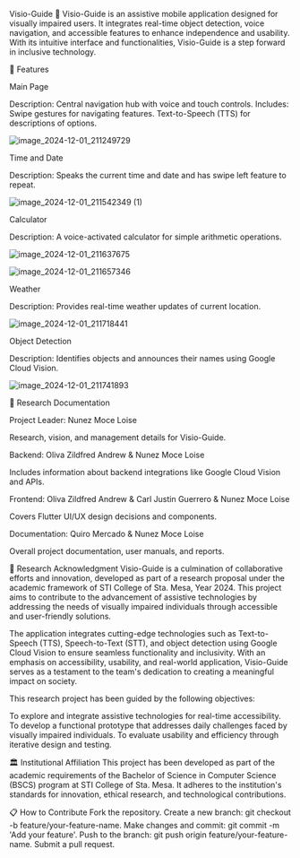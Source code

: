 Visio-Guide 🦯
Visio-Guide is an assistive mobile application designed for visually impaired users. It integrates real-time object detection, voice navigation, and accessible features to enhance independence and usability. With its intuitive interface and functionalities, Visio-Guide is a step forward in inclusive technology.


🚀 Features

Main Page

Description: Central navigation hub with voice and touch controls.
Includes:
Swipe gestures for navigating features.
Text-to-Speech (TTS) for descriptions of options.

![image_2024-12-01_211249729](https://github.com/user-attachments/assets/9102008e-6971-4503-adf1-2ff617db0425)

Time and Date

Description: Speaks the current time and date and has swipe left feature to repeat.

![image_2024-12-01_211542349 (1)](https://github.com/user-attachments/assets/00cc0ba0-ff2c-4fb1-8711-2aae49f78af5)

Calculator

Description: A voice-activated calculator for simple arithmetic operations.

![image_2024-12-01_211637675](https://github.com/user-attachments/assets/4c58ef5a-d273-46bf-9044-91e91cb08ec6)

![image_2024-12-01_211657346](https://github.com/user-attachments/assets/a899d618-2b1a-4154-93d0-a6a46e34d836)

Weather

Description: Provides real-time weather updates of current location.

![image_2024-12-01_211718441](https://github.com/user-attachments/assets/c745b325-5b21-4a5e-a025-f1c5ed7ea94c)

Object Detection

Description: Identifies objects and announces their names using Google Cloud Vision.

![image_2024-12-01_211741893](https://github.com/user-attachments/assets/fe3e75f2-de71-4f70-bd40-b2c182809451)

📜 Research Documentation

Project Leader: Nunez Moce Loise

Research, vision, and management details for Visio-Guide.

Backend: Oliva Zildfred Andrew & Nunez Moce Loise

Includes information about backend integrations like Google Cloud Vision and APIs.

Frontend: Oliva Zildfred Andrew & Carl Justin Guerrero & Nunez Moce Loise

Covers Flutter UI/UX design decisions and components.

Documentation: Quiro Mercado & Nunez Moce Loise

Overall project documentation, user manuals, and reports.

📄 Research Acknowledgment
Visio-Guide is a culmination of collaborative efforts and innovation, developed as part of a research proposal under the academic framework of STI College of Sta. Mesa, Year 2024. This project aims to contribute to the advancement of assistive technologies by addressing the needs of visually impaired individuals through accessible and user-friendly solutions.

The application integrates cutting-edge technologies such as Text-to-Speech (TTS), Speech-to-Text (STT), and object detection using Google Cloud Vision to ensure seamless functionality and inclusivity. With an emphasis on accessibility, usability, and real-world application, Visio-Guide serves as a testament to the team's dedication to creating a meaningful impact on society.

This research project has been guided by the following objectives:

To explore and integrate assistive technologies for real-time accessibility.
To develop a functional prototype that addresses daily challenges faced by visually impaired individuals.
To evaluate usability and efficiency through iterative design and testing.

🏛️ Institutional Affiliation
This project has been developed as part of the academic requirements of the Bachelor of Science in Computer Science (BSCS) program at STI College of Sta. Mesa. It adheres to the institution's standards for innovation, ethical research, and technological contributions.

📋 How to Contribute
Fork the repository.
Create a new branch: git checkout -b feature/your-feature-name.
Make changes and commit: git commit -m 'Add your feature'.
Push to the branch: git push origin feature/your-feature-name.
Submit a pull request.



